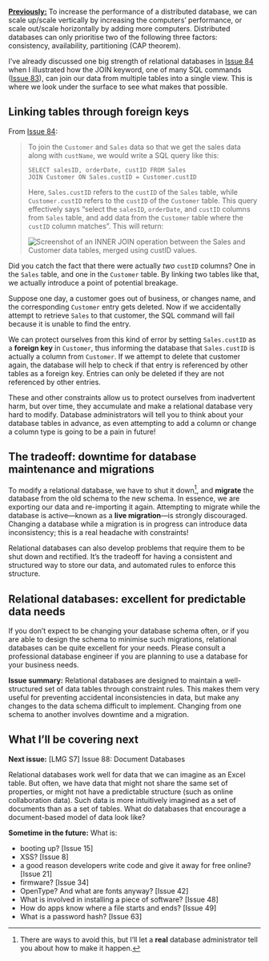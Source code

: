 [**Previously:**](https://buttondown.email/laymansguide/archive/) To increase the performance of a distributed database, we can scale up/scale vertically by increasing the computers’ performance, or scale out/scale horizontally by adding more computers. Distributed databases can only prioritise two of the following three factors: consistency, availability, partitioning (CAP theorem).

I’ve already discussed one big strength of relational databases in [Issue 84](https://buttondown.email/laymansguide/archive/lmg-s7-issue-84-join-supercharged-vlookup/) when I illustrated how the JOIN keyword, one of many SQL commands ([Issue 83](https://buttondown.email/laymansguide/archive/lmg-s7-issue-83-structured-query-language/)), can join our data from multiple tables into a single view. This is where we look under the surface to see what makes that possible.

## Linking tables through foreign keys

From [Issue 84](https://buttondown.email/laymansguide/archive/lmg-s7-issue-84-join-supercharged-vlookup/):

> To join the `Customer` and `Sales` data so that we get the sales data along with `custName`, we would write a SQL query like this:
>
> ```
> SELECT salesID, orderDate, custID FROM Sales
> JOIN Customer ON Sales.custID = Customer.custID
> ```
>
> Here, `Sales.custID` refers to the `custID` of the `Sales` table, while `Customer.custID` refers to the `custID` of the `Customer` table. This query effectively says “select the `salesID`, `orderDate`, and `custID` columns from `Sales` table, and add data from the `Customer` table where the `custID` column matches”. This will return:
>
> ![Screenshot of an INNER JOIN operation between the Sales and Customer data tables, merged using custID values.](https://raw.githubusercontent.com/ngjunsiang/laymansguide/release/season7/issue084/issue084_04.png)

Did you catch the fact that there were actually *two* `custID` columns? One in the `Sales` table, and one in the `Customer` table. By linking two tables like that, we actually introduce a point of potential breakage.

Suppose one day, a customer goes out of business, or changes name, and the corresponding `Customer` entry gets deleted. Now if we accidentally attempt to retrieve `Sales` to that customer, the SQL command will fail because it is unable to find the entry.

We can protect ourselves from this kind of error by setting `Sales.custID` as a **foreign key** in `Customer`, thus informing the database that `Sales.custID` is actually a column from `Customer`. If we attempt to delete that customer again, the database will help to check if that entry is referenced by other tables as a foreign key. Entries can only be deleted if they are not referenced by other entries.

These and other constraints allow us to protect ourselves from inadvertent harm, but over time, they accumulate and make a relational database very hard to modify. Database administrators will tell you to think about your database tables in advance, as even attempting to add a column or change a column type is going to be a pain in future!

## The tradeoff: downtime for database maintenance and migrations

To modify a relational database, we have to shut it down[^1], and **migrate** the database from the old schema to the new schema. In essence, we are exporting our data and re-importing it again. Attempting to migrate while the database is active—known as a **live migration**—is strongly discouraged. Changing a database while a migration is in progress can introduce data inconsistency; this is a real headache with constraints!

[^1]: There are ways to avoid this, but I’ll let a **real** database administrator tell you about how to make it happen.

Relational databases can also develop problems that require them to be shut down and rectified. It’s the tradeoff for having a consistent and structured way to store our data, and automated rules to enforce this structure.

## Relational databases: excellent for predictable data needs

If you don’t expect to be changing your database schema often, or if you are able to design the schema to minimise such migrations, relational databases can be quite excellent for your needs. Please consult a professional database engineer if you are planning to use a database for your business needs.

**Issue summary:** Relational databases are designed to maintain a well-structured set of data tables through constraint rules. This makes them very useful for preventing accidental inconsistencies in data, but make any changes to the data schema difficult to implement. Changing from one schema to another involves downtime and a migration.

## What I’ll be covering next

**Next issue:** [LMG S7] Issue 88: Document Databases

Relational databases work well for data that we can imagine as an Excel table. But often, we have data that might not share the same set of properties, or might not have a predictable structure (such as online collaboration data). Such data is more intuitively imagined as a set of documents than as a set of tables. What do databases that encourage a document-based model of data look like?

**Sometime in the future:** What is:

- booting up? [Issue 15]
- XSS? [Issue 8]
- a good reason developers write code and give it away for free online? [Issue 21]
- firmware? [Issue 34]
- OpenType? And what are fonts anyway? [Issue 42]
- What is involved in installing a piece of software? [Issue 48]
- How do apps know where a file starts and ends? [Issue 49]
- What is a password hash? [Issue 63]
